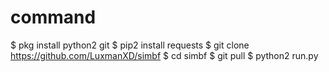 # command
$ pkg install python2 git
$ pip2 install requests
$ git clone https://github.com/LuxmanXD/simbf
$ cd simbf
$ git pull
$ python2 run.py
